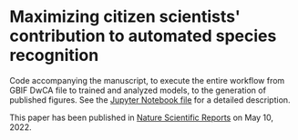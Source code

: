# Maximizing citizen scientists' contribution to automated species recognition

Code accompanying the manuscript, to execute the entire workflow from GBIF DwCA file to trained and analyzed models, to the generation of published figures. See the [Jupyter Notebook file](workflow.ipynb) for a detailed description.

This paper has been published in [Nature Scientific Reports](https://doi.org/10.1038/s41598-022-11257-x) on May 10, 2022.
